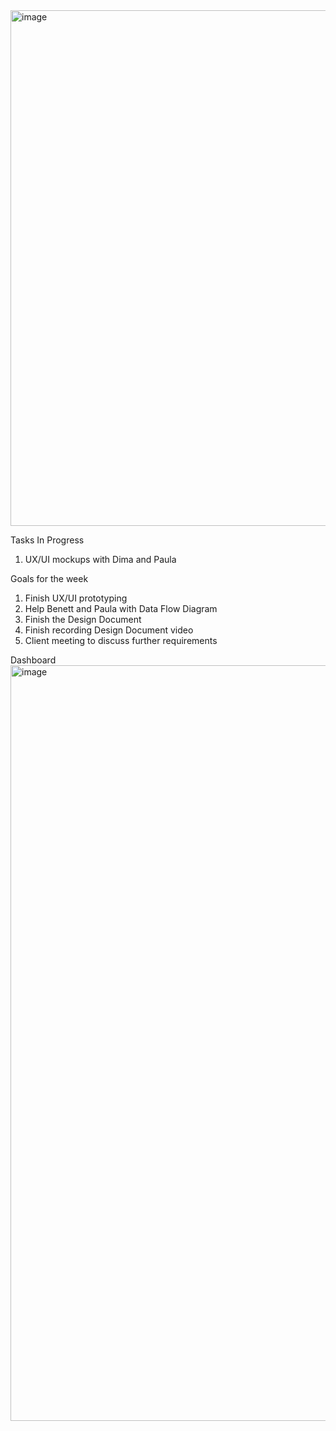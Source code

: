 
<img width="825" alt="image" src="https://github.com/UBCO-COSC499-Summer-2024/team-7-capstone-team-7-falcon/assets/105883848/1da9dca8-b2c5-4256-89ef-a45e328ee933">


Tasks In Progress
1) UX/UI mockups with Dima and Paula


Goals for the week
1) Finish UX/UI prototyping
2) Help Benett and Paula with Data Flow Diagram
3) Finish the Design Document
4) Finish recording Design Document video
5) Client meeting to discuss further requirements

Dashboard
<img width="1209" alt="image" src="https://github.com/UBCO-COSC499-Summer-2024/team-7-capstone-team-7-falcon/assets/105883848/907cf540-6be1-4615-806d-6dc1fb058813">

